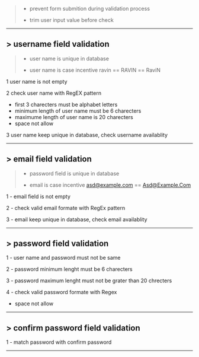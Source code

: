 > * prevent form submition during validation process
>
>  * trim user input value before check

---

## > username field validation
> * user name is unique in database
>  
> * user name is case incentive ravin == RAVIN == RaviN

1   user name is not empty

2   check user name with RegEX pattern

*   first 3 charecters must be alphabet letters
*   minimum length of user name must be 6 charecters
*   maximume length of user name is 20 charecters
*   space not allow

3   user name keep unique in database, check username availablity

---

## > email field validation

> * password field is unique in database
>
> * email is case incentive asd@example.com == Asd@Example.Com

1   - email field is not empty

2   - check valid email formate with RegEx pattern

3   - email keep unique in database, check email availablity

---

## > password field validation

1 - user name and password must not be same

2 - password minimum lenght must be 6 charecters

3 - password maximum lenght must not be grater than 20 chrecters

4 - check valid password formate with Regex

* space not allow
  
---

## > confirm password field validation

1 - match password with confirm password

---